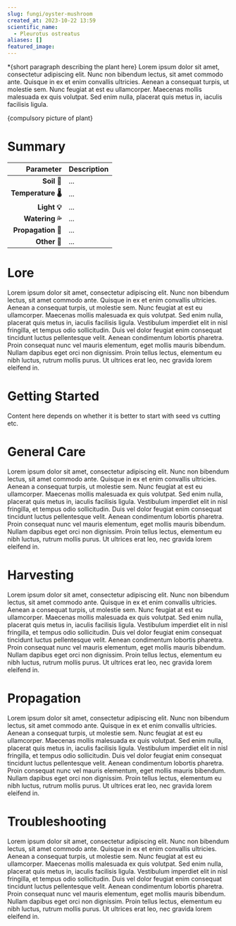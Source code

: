 ```yaml
---
slug: fungi/oyster-mushroom
created_at: 2023-10-22 13:59
scientific_name:
  - Pleurotus ostreatus
aliases: []
featured_image:
---
```

*{short paragraph describing the plant here}
Lorem ipsum dolor sit amet, consectetur adipiscing elit. Nunc non bibendum lectus, sit amet commodo ante. Quisque in ex et enim convallis ultricies. Aenean a consequat turpis, ut molestie sem. Nunc feugiat at est eu ullamcorper. Maecenas mollis malesuada ex quis volutpat. Sed enim nulla, placerat quis metus in, iaculis facilisis ligula.

{compulsory picture of plant}

# Summary

| Parameter | Description |
| --------: | ----------- |
| **Soil 💩**      | ...         |
| **Temperature 🌡️**      | ...         |
| **Light 💡**      | ...         |
| **Watering 💦**      | ...         |
| **Propagation 👯**      | ...         |
| **Other 🤔**      | ...         |

# Lore
Lorem ipsum dolor sit amet, consectetur adipiscing elit. Nunc non bibendum lectus, sit amet commodo ante. Quisque in ex et enim convallis ultricies. Aenean a consequat turpis, ut molestie sem. Nunc feugiat at est eu ullamcorper. Maecenas mollis malesuada ex quis volutpat. Sed enim nulla, placerat quis metus in, iaculis facilisis ligula. Vestibulum imperdiet elit in nisl fringilla, et tempus odio sollicitudin. Duis vel dolor feugiat enim consequat tincidunt luctus pellentesque velit. Aenean condimentum lobortis pharetra. Proin consequat nunc vel mauris elementum, eget mollis mauris bibendum. Nullam dapibus eget orci non dignissim. Proin tellus lectus, elementum eu nibh luctus, rutrum mollis purus. Ut ultrices erat leo, nec gravida lorem eleifend in.

# Getting Started
Content here depends on whether it is better to start with seed vs cutting etc.

# General Care
Lorem ipsum dolor sit amet, consectetur adipiscing elit. Nunc non bibendum lectus, sit amet commodo ante. Quisque in ex et enim convallis ultricies. Aenean a consequat turpis, ut molestie sem. Nunc feugiat at est eu ullamcorper. Maecenas mollis malesuada ex quis volutpat. Sed enim nulla, placerat quis metus in, iaculis facilisis ligula. Vestibulum imperdiet elit in nisl fringilla, et tempus odio sollicitudin. Duis vel dolor feugiat enim consequat tincidunt luctus pellentesque velit. Aenean condimentum lobortis pharetra. Proin consequat nunc vel mauris elementum, eget mollis mauris bibendum. Nullam dapibus eget orci non dignissim. Proin tellus lectus, elementum eu nibh luctus, rutrum mollis purus. Ut ultrices erat leo, nec gravida lorem eleifend in.

# Harvesting
Lorem ipsum dolor sit amet, consectetur adipiscing elit. Nunc non bibendum lectus, sit amet commodo ante. Quisque in ex et enim convallis ultricies. Aenean a consequat turpis, ut molestie sem. Nunc feugiat at est eu ullamcorper. Maecenas mollis malesuada ex quis volutpat. Sed enim nulla, placerat quis metus in, iaculis facilisis ligula. Vestibulum imperdiet elit in nisl fringilla, et tempus odio sollicitudin. Duis vel dolor feugiat enim consequat tincidunt luctus pellentesque velit. Aenean condimentum lobortis pharetra. Proin consequat nunc vel mauris elementum, eget mollis mauris bibendum. Nullam dapibus eget orci non dignissim. Proin tellus lectus, elementum eu nibh luctus, rutrum mollis purus. Ut ultrices erat leo, nec gravida lorem eleifend in.

# Propagation
Lorem ipsum dolor sit amet, consectetur adipiscing elit. Nunc non bibendum lectus, sit amet commodo ante. Quisque in ex et enim convallis ultricies. Aenean a consequat turpis, ut molestie sem. Nunc feugiat at est eu ullamcorper. Maecenas mollis malesuada ex quis volutpat. Sed enim nulla, placerat quis metus in, iaculis facilisis ligula. Vestibulum imperdiet elit in nisl fringilla, et tempus odio sollicitudin. Duis vel dolor feugiat enim consequat tincidunt luctus pellentesque velit. Aenean condimentum lobortis pharetra. Proin consequat nunc vel mauris elementum, eget mollis mauris bibendum. Nullam dapibus eget orci non dignissim. Proin tellus lectus, elementum eu nibh luctus, rutrum mollis purus. Ut ultrices erat leo, nec gravida lorem eleifend in.

# Troubleshooting
Lorem ipsum dolor sit amet, consectetur adipiscing elit. Nunc non bibendum lectus, sit amet commodo ante. Quisque in ex et enim convallis ultricies. Aenean a consequat turpis, ut molestie sem. Nunc feugiat at est eu ullamcorper. Maecenas mollis malesuada ex quis volutpat. Sed enim nulla, placerat quis metus in, iaculis facilisis ligula. Vestibulum imperdiet elit in nisl fringilla, et tempus odio sollicitudin. Duis vel dolor feugiat enim consequat tincidunt luctus pellentesque velit. Aenean condimentum lobortis pharetra. Proin consequat nunc vel mauris elementum, eget mollis mauris bibendum. Nullam dapibus eget orci non dignissim. Proin tellus lectus, elementum eu nibh luctus, rutrum mollis purus. Ut ultrices erat leo, nec gravida lorem eleifend in.